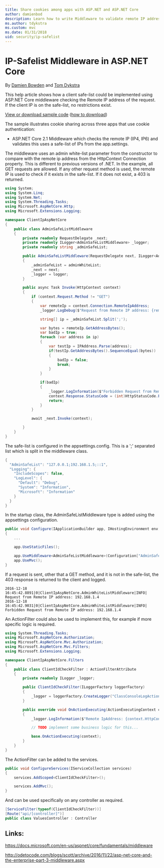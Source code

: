 ```yaml
---
title: Share cookies among apps with ASP.NET and ASP.NET Core
author: damienbod
description: Learn how to write Middleware to validate remote IP addresses
ms.author: tdykstra
ms.custom: mvc
ms.date: 01/31/2018
uid: security/ip-safelist
---
```

# IP-Safelist Middleware in ASP.NET Core

By [Damien Bowden](https://twitter.com/damien_bod) and [Tom Dykstra](https://github.com/tdykstra)
 
This help article shows how a client safe-list could be implemented using ASP.NET Core middleware checking the Remote IP address of the request. If the client IP is on the safe-list, no restrictions exist.

[View or download sample code](https://github.com/aspnet/Docs/tree/master/aspnetcore/security/ip-safelist/samples/2.x/ClientIpAspNetCore) ([how to download](xref:tutorials/index#how-to-download-a-sample))

The sample illustrates cookie sharing across three apps that use cookie authentication:

* ASP.NET Core 2.1 Middleware which checks the remote IP (IP4, IP6) and validates this uses a safe-list of IPs from the app.settings.


The middleware uses an admin white-list parameter from the constructor to compare with the remote ip address from the HttpContext Connection property. This is different to previous versions of .NET. In the example, all GET requests are allowed. If any other request method is used, the remote IP is used to check if it exists in the safe-list. If it does not exist, a 403 is returned.

```csharp
using System;
using System.Linq;
using System.Net;
using System.Threading.Tasks;
using Microsoft.AspNetCore.Http;
using Microsoft.Extensions.Logging;

namespace ClientIpAspNetCore
{
    public class AdminSafeListMiddleware
    {
        private readonly RequestDelegate _next;
        private readonly ILogger<AdminSafeListMiddleware> _logger;
        private readonly string _adminSafeList;

        public AdminSafeListMiddleware(RequestDelegate next, ILogger<AdminSafeListMiddleware> logger, string adminWhiteList)
        {
            _adminSafeList = adminWhiteList;
            _next = next;
            _logger = logger;
        }

        public async Task Invoke(HttpContext context)
        {
            if (context.Request.Method != "GET")
            {
                var remoteIp = context.Connection.RemoteIpAddress;
                _logger.LogDebug($"Request from Remote IP address: {remoteIp}");

                string[] ip = _adminSafeList.Split(';');

                var bytes = remoteIp.GetAddressBytes();
                var badIp = true;
                foreach (var address in ip)
                {
                    var testIp = IPAddress.Parse(address);
                    if(testIp.GetAddressBytes().SequenceEqual(bytes))
                    {
                        badIp = false;
                        break;
                    }
                }

                if(badIp)
                {
                    _logger.LogInformation($"Forbidden Request from Remote IP address: {remoteIp}");
                    context.Response.StatusCode = (int)HttpStatusCode.Forbidden;
                    return;
                }
            }

            await _next.Invoke(context);

        }
    }
}
```

The safe-list is configured in the appsettings.config. This is a ';' separated list which is split in the middleware class.

```csharp
{
  "AdminSafeList": "127.0.0.1;192.168.1.5;::1",
  "Logging": {
    "IncludeScopes": false,
    "LogLevel": {
      "Default": "Debug",
      "System": "Information",
      "Microsoft": "Information"
    }
  }
}
```

In the startup class, the AdminSafeListMiddleware type is added using the appsettings configuration.

```csharp
public void Configure(IApplicationBuilder app, IHostingEnvironment env, ILoggerFactory loggerFactory)
{
	...

	app.UseStaticFiles();

	app.UseMiddleware<AdminSafeListMiddleware>(Configuration["AdminSafeList"]);
	app.UseMvc();
}
```

If a request is sent, other that a GET method, and it is not in the safe-list, the 403 response is returned to the client and logged.

```
2016-12-18 16:45:42.8891|0|ClientIpAspNetCore.AdminWhiteListMiddleware|INFO|  Request from Remote IP address: 192.168.1.4 
2016-12-18 16:45:42.9031|0|ClientIpAspNetCore.AdminWhiteListMiddleware|INFO|  Forbidden Request from Remote IP address: 192.168.1.4 
```

An ActionFilter could also be used to implement this, for example if more specific logic is required. 

```csharp
using System.Threading.Tasks;
using Microsoft.AspNetCore.Authorization;
using Microsoft.AspNetCore.Mvc.Authorization;
using Microsoft.AspNetCore.Mvc.Filters;
using Microsoft.Extensions.Logging;

namespace ClientIpAspNetCore.Filters
{
    public class ClientIdCheckFilter : ActionFilterAttribute
    {
        private readonly ILogger _logger;

        public ClientIdCheckFilter(ILoggerFactory loggerFactory)
        {
            _logger = loggerFactory.CreateLogger("ClassConsoleLogActionOneFilter");
        }

        public override void OnActionExecuting(ActionExecutingContext context)
        {
            _logger.LogInformation($"Remote IpAddress: {context.HttpContext.Connection.RemoteIpAddress}");

            // TODO implement some business logic for this...

            base.OnActionExecuting(context);
        }
    }
}
```

The ActionFilter can be added to the services.

```csharp
public void ConfigureServices(IServiceCollection services)
{
	services.AddScoped<ClientIdCheckFilter>();

	services.AddMvc();
}
```

And can be used specifically on any controller as required.

```csharp
[ServiceFilter(typeof(ClientIdCheckFilter))]
[Route("api/[controller]")]
public class ValuesController : Controller
```

## Links:

https://docs.microsoft.com/en-us/aspnet/core/fundamentals/middleware

http://odetocode.com/blogs/scott/archive/2016/11/22/asp-net-core-and-the-enterprise-part-3-middleware.aspx